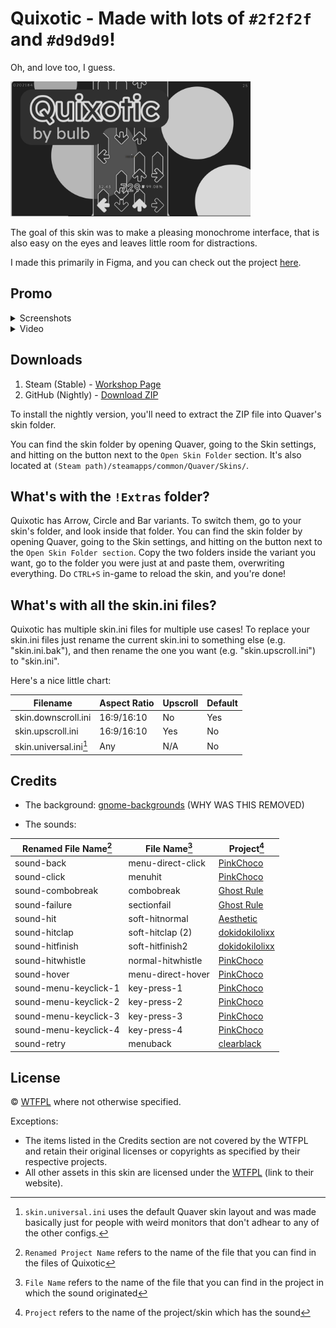# Quixotic - Made with lots of `#2f2f2f` and `#d9d9d9`!

Oh, and love too, I guess.

<img src="steam_workshop_preview.png" width="384"/>

The goal of this skin was to make a pleasing monochrome interface, that is also easy on the eyes and leaves little room for distractions.

I made this primarily in Figma, and you can check out the project [here](https://www.figma.com/design/1zG392vYEOZUBXJ2TOsZbr/Skins?node-id=0-1).

## Promo
<details> <summary> Screenshots </summary>
<img src="!Goodies/V2/Screenshots/1 Still 2025-04-19 013027_1.7.1.png" width="384"/>
<img src="!Goodies/V2/Screenshots/2 Screenshot From 2025-04-18 23-44-10.png" width="384"/>
<img src="!Goodies/V2/Screenshots/3 Screenshot From 2025-04-18 23-42-12.png" width="384"/>
<img src="!Goodies/V2/Screenshots/4 Screenshot From 2025-04-18 23-43-32.png" width="384"/>
</details>

<details> <summary> Video </summary>

[YouTube](https://youtu.be/noFoSGQLcMo)

...what? I can't embed videos larger than 10MB on here.
</details>

## Downloads
1. Steam (Stable) - [Workshop Page](https://steamcommunity.com/sharedfiles/filedetails/?id=3119237347)
2. GitHub (Nightly) - [Download ZIP](https://github.com/danatationn/Quixotic/archive/refs/heads/main.zip)

To install the nightly version, you'll need to extract the ZIP file into Quaver's skin folder.

You can find the skin folder by opening Quaver, going to the Skin settings, and hitting on the button next to the `Open Skin Folder` section.
It's also located at `(Steam path)/steamapps/common/Quaver/Skins/`.


## What's with the `!Extras` folder?
Quixotic has Arrow, Circle and Bar variants.
To switch them, go to your skin's folder, and look inside that folder.
You can find the skin folder by opening Quaver, going to the Skin settings, and hitting on the button next to the `Open Skin Folder section`.
Copy the two folders inside the variant you want, go to the folder you were just at and paste them, overwriting everything.
Do `CTRL+S` in-game to reload the skin, and you're done!

## What's with all the skin.ini files?
Quixotic has multiple skin.ini files for multiple use cases!
To replace your skin.ini files just rename the current skin.ini to something else (e.g. "skin.ini.bak"), and then rename the one you want (e.g. "skin.upscroll.ini") to "skin.ini".

Here's a nice little chart:

|Filename				|Aspect Ratio	|Upscroll	|Default
------------------------|---------------|-----------|-------
skin.downscroll.ini		|16:9/16:10		|No			|Yes
skin.upscroll.ini		|16:9/16:10		|Yes		|No
skin.universal.ini[^1]	|Any			|N/A		|No

## Credits
* The background: [gnome-backgrounds](https://gitlab.gnome.org/GNOME/gnome-backgrounds/-/commit/02031a4013e46b4332ac2b407d81d8d11afa349e#5078144395a055a4e16c0170d768b42946126b54) (WHY WAS THIS REMOVED)

* The sounds:

|Renamed File Name[^2]	|File Name[^3]		|Project[^4]|
|-----------------------|-------------------|------------
sound-back				|menu-direct-click	|[PinkChoco](https://osu.ppy.sh/community/forums/topics/1153050)
sound-click				|menuhit			|[PinkChoco](https://osu.ppy.sh/community/forums/topics/1153050)
sound-combobreak		|combobreak			|[Ghost Rule](https://osu.ppy.sh/community/forums/topics/1792933)
sound-failure			|sectionfail		|[Ghost Rule](https://osu.ppy.sh/community/forums/topics/1792933)
sound-hit				|soft-hitnormal		|[Aesthetic](https://osu.ppy.sh/community/forums/topics/189843)
sound-hitclap			|soft-hitclap (2)	|[dokidokilolixx](https://osuskins.net/skin/KH69gJk)
sound-hitfinish			|soft-hitfinish2	|[dokidokilolixx](https://osuskins.net/skin/KH69gJk)
sound-hitwhistle		|normal-hitwhistle	|[PinkChoco](https://osu.ppy.sh/community/forums/topics/1153050)
sound-hover				|menu-direct-hover	|[PinkChoco](https://osu.ppy.sh/community/forums/topics/1153050)
sound-menu-keyclick-1	|key-press-1		|[PinkChoco](https://osu.ppy.sh/community/forums/topics/1153050)
sound-menu-keyclick-2	|key-press-2		|[PinkChoco](https://osu.ppy.sh/community/forums/topics/1153050)
sound-menu-keyclick-3	|key-press-3		|[PinkChoco](https://osu.ppy.sh/community/forums/topics/1153050)
sound-menu-keyclick-4	|key-press-4		|[PinkChoco](https://osu.ppy.sh/community/forums/topics/1153050)
sound-retry				|menuback			|[clearblack](https://osuskins.net/skin/lwteH8H)

## License
© [WTFPL](LICENSE.txt) where not otherwise specified.

Exceptions:

* The items listed in the Credits section are not covered by the WTFPL and retain their original licenses or copyrights as specified by their respective projects.  
* All other assets in this skin are licensed under the [WTFPL](https://www.wtfpl.net/) (link to their website).

[^1]: `skin.universal.ini` uses the default Quaver skin layout and was made basically just for people with weird monitors that don't adhear to any of the other configs.
[^2]: `Renamed Project Name` refers to the name of the file that you can find in the files of Quixotic
[^3]: `File Name` refers to the name of the file that you can find in the project in which the sound originated
[^4]: `Project` refers to the name of the project/skin which has the sound